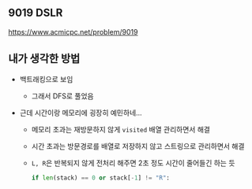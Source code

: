 ## 9019 DSLR

<https://www.acmicpc.net/problem/9019>

## 내가 생각한 방법

<!-- ![이미지](./img.png) -->

- 백트래킹으로 보임
  - 그래서 DFS로 풀었음
- 근데 시간이랑 메모리에 굉장히 예민하네...

  - 메모리 초과는 재방문하지 않게 `visited` 배열 관리하면서 해결
  - 시간 초과는 방문경로를 배열로 저장하지 않고 스트링으로 관리하면서 해결
  - `L, R`은 반복되지 않게 전처리 해주면 2초 정도 시간이 줄어들긴 하는 듯

    ```python
    if len(stack) == 0 or stack[-1] != "R":
    ```
